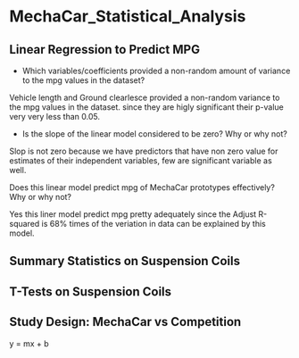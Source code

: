 # MechaCar_Statistical_Analysis

## Linear Regression to Predict MPG

* Which variables/coefficients provided a non-random amount of variance to the mpg values in the dataset?

Vehicle length and Ground clearlesce provided a non-random variance to the mpg values in the dataset. since they are higly significant their p-value very very less than 0.05.


* Is the slope of the linear model considered to be zero? Why or why not?

Slop is not zero because we have predictors that have non zero value for estimates of their independent variables, few are significant variable as well. 

Does this linear model predict mpg of MechaCar prototypes effectively? Why or why not?

Yes this liner model predict mpg pretty adequately since the Adjust R-squared is 68% times of the veriation in data can be explained by this model.


## Summary Statistics on Suspension Coils



## T-Tests on Suspension Coils


## Study Design: MechaCar vs Competition

y = mx + b